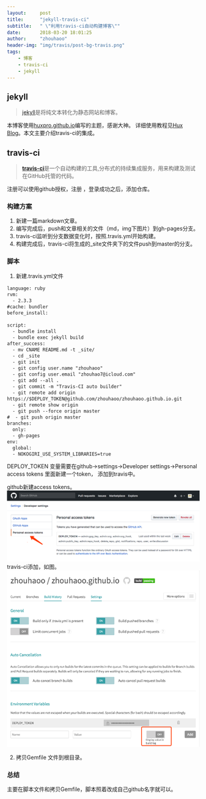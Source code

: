 ```yaml
---
layout:     post
title:      "jekyll-travis-ci"
subtitle:   " \"利用travis-ci自动构建博客\""
date:       2018-03-20 18:01:25
author:     "zhouhaoo"
header-img: "img/travis/post-bg-travis.png"
tags:
    - 博客
    - travis-ci
    - jekyll
---
```

## jekyll
> [jekyll](https://www.jekyll.com.cn/)是将纯文本转化为静态网站和博客。

本博客使用[huxpro.github.io](https://github.com/huxpro/huxpro.github.io/)编写的主题，感谢大神。
详细使用教程见[Hux Blog](https://github.com/Huxpro/huxpro.github.io/blob/master/README.md)。本文主要介绍travis-ci的集成。
## travis-ci
> [**travis-ci**](https://travis-ci.org)是一个自动构建的工具,分布式的持续集成服务，用来构建及测试在GitHub托管的代码。

注册可以使用github授权，注册 ，登录成功之后，添加仓库。
### 构建方案
1. 新建一篇markdown文章。
2. 编写完成后，push和文章相关的文件（md，img下图片）到gh-pages分支。
3. travis-ci监听到分支数据变化时，按照.travis.yml开始构建。
4. 构建完成后，travis-ci将生成的_site文件夹下的文件push到master的分支。

### 脚本

1. 新建.travis.yml文件

```
language: ruby
rvm:
  - 2.3.3
#cache: bundler
before_install:
 
script:
  - bundle install
  - bundle exec jekyll build
after_success:
  - mv CNAME README.md -t _site/
  - cd _site
  - git init
  - git config user.name "zhouhaoo"
  - git config user.email "zhouhao7@icloud.com"
  - git add --all .
  - git commit -m "Travis-CI auto builder"
  - git remote add origin https://$DEPLOY_TOKEN@github.com/zhouhaoo/zhouhaoo.github.io.git
  - git remote show origin
  - git push --force origin master
#  - git push origin master
branches:
  only:
  - gh-pages
env:
  global:
  - NOKOGIRI_USE_SYSTEM_LIBRARIES=true

```

DEPLOY_TOKEN 变量需要在github->settings->Developer settings->Personal access tokens 里面新建一个token，
添加到travis中。

github新建access tokens。
 ![](/img/travis/travis-github-token.png)
travis-ci添加，如图。
 ![](/img/travis/travis-vaiables.png)


 2. 拷贝Gemfile 文件到根目录。

### 总结 
主要在脚本文件和拷贝Gemfile，脚本照着改成自己github名字就可以。